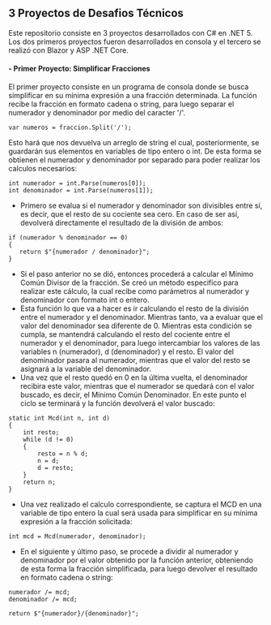 ## 3 Proyectos de Desafios Técnicos

Este repositorio consiste en 3 proyectos desarrollados con C# en .NET 5.
Los dos primeros proyectos fueron desarrollados en consola y el tercero se 
realizó con Blazor y ASP .NET Core.

#### - Primer Proyecto: Simplificar Fracciones
El primer proyecto consiste en un programa de consola donde se busca simplificar
en su mínima expresión a una fracción determinada.
La función recibe la fracción en formato cadena o string, para luego separar el 
numerador y denominador por medio del caracter '/'. 

~~~
var numeros = fraccion.Split('/');
~~~

Esto hará que nos devuelva
un arreglo de string el cual, posteriormente, se guardarán sus elementos en 
variables de tipo entero o int. De esta forma se obtienen el numerador y denominador 
por separado para poder realizar los calculos necesarios:

~~~
int numerador = int.Parse(numeros[0]);
int denominador = int.Parse(numeros[1]);
~~~

* Primero se evalua si el numerador y denominador son divisibles entre sí, es decir, que el resto de su cociente sea cero. En caso de ser así, devolverá directamente el resultado de la división de ambos:

~~~
if (numerador % denominador == 0)
{
   return $"{numerador / denominador}";
}
~~~

* Si el paso anterior no se dió, entonces procederá a calcular el Minimo Común Divisor de la fracción. Se creó un método especifico para realizar este cálculo, la cual recibe como parámetros al numerador y denominador con formato int o entero.
* Esta función lo que va a hacer es ir calculando el resto de la división entre el numerador y el denominador. Mientras tanto, va a evaluar que el valor del denominador sea diferente de 0. Mientras esta condición se cumpla, se mantendrá calculando el resto del cociente entre el numerador y el denominador, para luego intercambiar los valores de las variables n (numerador), d (denominador) y el resto. El valor del denominador pasara al numerador, mientras que el valor del resto se asignará a la variable del denominador.
* Una vez que el resto quedó en 0 en la última vuelta, el denominador recibira este valor, mientras que el numerador se quedará con el valor buscado, es decir, el Mínimo Común Denominador. En este punto el ciclo se terminará y la función devolverá el valor buscado:

~~~
static int Mcd(int n, int d)
{
    int resto;
    while (d != 0)
    {
        resto = n % d;
        n = d;
        d = resto;
    }
    return n;
}
~~~

* Una vez realizado el calculo correspondiente, se captura el MCD en una variable de tipo entero la cual será usada para simplificar en su mínima expresión a la fracción solicitada:

~~~
int mcd = Mcd(numerador, denominador);
~~~

* En el siguiente y último paso, se procede a dividir al numerador y denominador por el valor obtenido por la función anterior, obteniendo de esta forma la fracción simplificada, para luego devolver el resultado en formato cadena o string:

~~~
numerador /= mcd;
denominador /= mcd;

return $"{numerador}/{denominador}";
~~~
